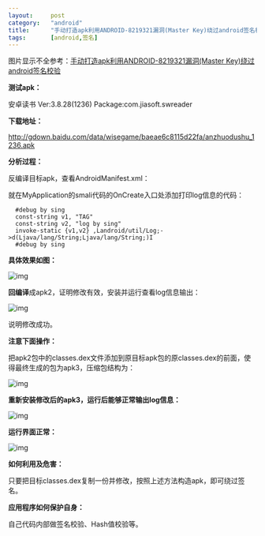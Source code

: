 ```yaml
---
layout:		post
category:	"android"
title:		"手动打造apk利用ANDROID-8219321漏洞(Master Key)绕过android签名校验"
tags:		[android,签名]
---
```




图片显示不全参考：[手动打造apk利用ANDROID-8219321漏洞(Master Key)绕过android签名校验](https://blog.csdn.net/asmcvc/article/details/10582407)



**测试apk：**

安卓读书
Ver:3.8.28(1236)
Package:com.jiasoft.swreader



**下载地址：**

http://gdown.baidu.com/data/wisegame/baeae6c8115d22fa/anzhuodushu_1236.apk



**分析过程：**

反编译目标apk，查看AndroidManifest.xml：

<application android:label="@string/app_name" android:icon="@drawable/icon" android:name=".MyApplication">



就在MyApplication的smali代码的OnCreate入口处添加打印log信息的代码：

```
  #debug by sing
  const-string v1, "TAG"
  const-string v2, "log by sing"
  invoke-static {v1,v2} ,Landroid/util/Log;->d(Ljava/lang/String;Ljava/lang/String;)I
  #debug by sing
```



**具体效果如图：**

![img](https://img-blog.csdn.net/20130830105122500?watermark/2/text/aHR0cDovL2Jsb2cuY3Nkbi5uZXQvYXNtY3Zj/font/5a6L5L2T/fontsize/400/fill/I0JBQkFCMA==/dissolve/70/gravity/SouthEast)



**回编译**成apk2，证明修改有效，安装并运行查看log信息输出：

![img](https://img-blog.csdn.net/20130830105224687?watermark/2/text/aHR0cDovL2Jsb2cuY3Nkbi5uZXQvYXNtY3Zj/font/5a6L5L2T/fontsize/400/fill/I0JBQkFCMA==/dissolve/70/gravity/SouthEast)

说明修改成功。



**注意下面操作：**

把apk2包中的classes.dex文件添加到原目标apk包的原classes.dex的前面，使得最终生成的包为apk3，压缩包结构为：

![img](https://img-blog.csdn.net/20130830105703453?watermark/2/text/aHR0cDovL2Jsb2cuY3Nkbi5uZXQvYXNtY3Zj/font/5a6L5L2T/fontsize/400/fill/I0JBQkFCMA==/dissolve/70/gravity/SouthEast)



**重新安装修改后的apk3，运行后能够正常输出log信息：**

![img](https://img-blog.csdn.net/20130830105722015?watermark/2/text/aHR0cDovL2Jsb2cuY3Nkbi5uZXQvYXNtY3Zj/font/5a6L5L2T/fontsize/400/fill/I0JBQkFCMA==/dissolve/70/gravity/SouthEast)

**运行界面正常：**

![img](https://img-blog.csdn.net/20130830105805156?watermark/2/text/aHR0cDovL2Jsb2cuY3Nkbi5uZXQvYXNtY3Zj/font/5a6L5L2T/fontsize/400/fill/I0JBQkFCMA==/dissolve/70/gravity/SouthEast)

**如何利用及危害：**

只要把目标classes.dex复制一份并修改，按照上述方法构造apk，即可绕过签名。



**应用程序如何保护自身：**

自己代码内部做签名校验、Hash值校验等。